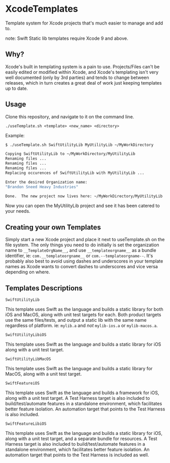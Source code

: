 # XcodeTemplates
Template system for Xcode projects that's much easier to manage and add to.

note: Swift Static lib templates require Xcode 9 and above.

Why?
-----
Xcode's built in templating system is a pain to use.  Projects/Files can't be easily edited or modified within Xcode, and Xcode's templating isn't very well documented (only by 3rd parties) and tends to change between releases, which in turn creates a great deal of work just keeping templates up to date.

Usage
-----

Clone this repository, and navigate to it on the command line.

`./useTemplate.sh <template> <new_name> <directory>`
  
Example:

```bash
$ ./useTemplate.sh SwiftUtilityLib MyUtilityLib ~/MyWorkDirectory

Copying SwiftUtilityLib to ~/MyWorkDirectory/MyUtilityLib
Renaming files ...
Renaming files ...
Renaming files ...
Replacing occurences of SwiftUtilityLib with MyUtilityLib ...

Enter the desired Organization name:
"Brandon Sneed Heavy Industries"

Done.  The new project now lives here: ~/MyWorkDirectory/MyUtilityLib

```

Now you can open the MyUtilityLib project and see it has been catered to your needs.

Creating your own Templates
---------------------------

Simply start a new Xcode project and place it next to useTemplate.sh on the file system.  The only things you need to do initially is set the organization name to `__TemplateOrgName__`, and use `__templateorgname__` as a bundle identifier, ie: `com.__templateorgname__` or `com.--templateorgname--`.  It's probably also best to avoid using dashes and underscores in your template names as Xcode wants to convert dashes to underscores and vice versa depending on where.


Templates Descriptions
----------------------

`SwiftUtilityLib`

This template uses Swift as the language and builds a static library for both iOS and MacOS, along with unit test targets for each.  Both product targets use the same files/tests, and output a static lib with the same name regardless of platform.  ie: `mylib.a` and *not* `mylib-ios.a` or `mylib-macos.a`.

`SwiftUtilityLibiOS`

This template uses Swift as the language and builds a static library for iOS along with a unit test target.

`SwiftUtilityLibMacOS`

This template uses Swift as the language and builds a static library for MacOS, along with a unit test target.

`SwiftFeatureiOS`

This template uses Swift as the language and builds a framework for iOS, along with a unit test target.  A Test Harness target is also included to build/test/automate features in a standalone environment, which facilitates better feature isolation.  An automation target that points to the Test Harness is also included.

`SwiftFeatureLibiOS`

This template uses Swift as the language and builds a static library for iOS, along with a unit test target, and a separate bundle for resources.  A Test Harness target is also included to build/test/automate features in a standalone environment, which facilitates better feature isolation.  An automation target that points to the Test Harness is included as well.



